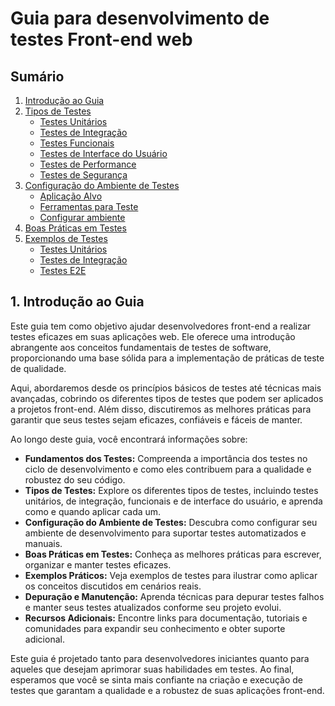 # Guia para desenvolvimento de testes Front-end web

## Sumário
1. [Introdução ao Guia](#1-introdução-ao-guia)
2. [Tipos de Testes](/types.md#2-tipos-de-testes)
   - [Testes Unitários](/types.md#21-testes-unitários)
   - [Testes de Integração](/types.md#22-testes-de-integração)
   - [Testes Funcionais](/types.md#23-testes-funcionais)
   - [Testes de Interface do Usuário](/types.md#24-testes-de-interface-do-usuário)
   - [Testes de Performance](/types.md#25-testes-de-performance)
   - [Testes de Segurança](/types.md#26-testes-de-segurança)
3. [Configuração do Ambiente de Testes](/config.md#3-configuração-do-ambiente-de-testes)
   - [Aplicação Alvo](/config.md#31-aplicação-alvo)
   - [Ferramentas para Teste](/config.md#32-ferramentas-para-teste)
   - [Configurar ambiente](/config.md#33-configurar-ambiente)
4. [Boas Práticas em Testes](/practices.md#4-boas-práticas-em-testes)
5. [Exemplos de Testes](/example.md#5-exemplos-de-testes)
   - [Testes Unitários](/example.md#51-testes-unitários)
   - [Testes de Integração](/example.md#52-testes-de-integração)
   - [Testes E2E](/example.md#53-testes-e2e)

## 1. Introdução ao Guia

Este guia tem como objetivo ajudar desenvolvedores front-end a realizar testes eficazes em suas aplicações web. Ele oferece uma introdução abrangente aos conceitos fundamentais de testes de software, proporcionando uma base sólida para a implementação de práticas de teste de qualidade.

Aqui, abordaremos desde os princípios básicos de testes até técnicas mais avançadas, cobrindo os diferentes tipos de testes que podem ser aplicados a projetos front-end. Além disso, discutiremos as melhores práticas para garantir que seus testes sejam eficazes, confiáveis e fáceis de manter.

Ao longo deste guia, você encontrará informações sobre:

- **Fundamentos dos Testes:** Compreenda a importância dos testes no ciclo de desenvolvimento e como eles contribuem para a qualidade e robustez do seu código.
- **Tipos de Testes:** Explore os diferentes tipos de testes, incluindo testes unitários, de integração, funcionais e de interface do usuário, e aprenda como e quando aplicar cada um.
- **Configuração do Ambiente de Testes:** Descubra como configurar seu ambiente de desenvolvimento para suportar testes automatizados e manuais.
- **Boas Práticas em Testes:** Conheça as melhores práticas para escrever, organizar e manter testes eficazes.
- **Exemplos Práticos:** Veja exemplos de testes para ilustrar como aplicar os conceitos discutidos em cenários reais.
- **Depuração e Manutenção:** Aprenda técnicas para depurar testes falhos e manter seus testes atualizados conforme seu projeto evolui.
- **Recursos Adicionais:** Encontre links para documentação, tutoriais e comunidades para expandir seu conhecimento e obter suporte adicional.

Este guia é projetado tanto para desenvolvedores iniciantes quanto para aqueles que desejam aprimorar suas habilidades em testes. Ao final, esperamos que você se sinta mais confiante na criação e execução de testes que garantam a qualidade e a robustez de suas aplicações front-end.
